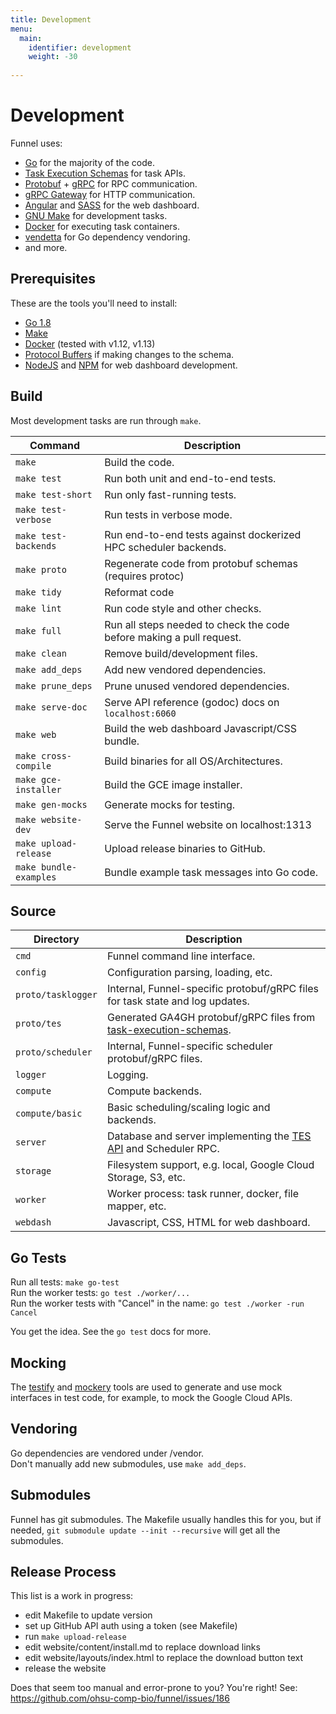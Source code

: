 ```yaml
---
title: Development
menu:
  main:
    identifier: development
    weight: -30
    
---
```

# Development

Funnel uses:

- [Go][go] for the majority of the code.
- [Task Execution Schemas][tes] for task APIs.
- [Protobuf][protobuf] + [gRPC][grpc] for RPC communication.
- [gRPC Gateway][gateway] for HTTP communication.
- [Angular][angular] and [SASS][sass] for the web dashboard.
- [GNU Make][make] for development tasks.
- [Docker][docker] for executing task containers.
- [vendetta][vendetta] for Go dependency vendoring.
- and more.

## Prerequisites

These are the tools you'll need to install:

- [Go 1.8][go]
- [Make][make]
- [Docker][docker] (tested with v1.12, v1.13)
- [Protocol Buffers][protobuf] if making changes to the schema.
- [NodeJS][node] and [NPM][npm] for web dashboard development.

## Build

Most development tasks are run through `make`.

|Command|Description|
|---|---|
|`make`              | Build the code.
|`make test`         | Run both unit and end-to-end tests.
|`make test-short`   | Run only fast-running tests.
|`make test-verbose` | Run tests in verbose mode.
|`make test-backends`| Run end-to-end tests against dockerized HPC scheduler backends.
|`make proto`        | Regenerate code from protobuf schemas (requires protoc)
|`make tidy`         | Reformat code
|`make lint`         | Run code style and other checks.
|`make full`         | Run all steps needed to check the code before making a pull request.
|`make clean`        | Remove build/development files.
|`make add_deps`     | Add new vendored dependencies.
|`make prune_deps`   | Prune unused vendored dependencies.
|`make serve-doc`    | Serve API reference (godoc) docs on `localhost:6060`
|`make web`          | Build the web dashboard Javascript/CSS bundle.
|`make cross-compile`| Build binaries for all OS/Architectures.
|`make gce-installer`| Build the GCE image installer.
|`make gen-mocks`    | Generate mocks for testing.
|`make website-dev`   | Serve the Funnel website on localhost:1313
|`make upload-release`| Upload release binaries to GitHub.
|`make bundle-examples`| Bundle example task messages into Go code.

## Source

| Directory | Description |
|---|---|
|`cmd`              | Funnel command line interface.
|`config`           | Configuration parsing, loading, etc.
|`proto/tasklogger` | Internal, Funnel-specific protobuf/gRPC files for task state and log updates.
|`proto/tes`        | Generated GA4GH protobuf/gRPC files from [task-execution-schemas][tes].
|`proto/scheduler`  | Internal, Funnel-specific scheduler protobuf/gRPC files.
|`logger`           | Logging.
|`compute`          | Compute backends.
|`compute/basic`    | Basic scheduling/scaling logic and backends.
|`server`           | Database and server implementing the [TES API][tes] and Scheduler RPC.
|`storage`          | Filesystem support, e.g. local, Google Cloud Storage, S3, etc.
|`worker`           | Worker process: task runner, docker, file mapper, etc.
|`webdash`          | Javascript, CSS, HTML for web dashboard.

## Go Tests

Run all tests: `make go-test`   
Run the worker tests: `go test ./worker/...`  
Run the worker tests with "Cancel" in the name: `go test ./worker -run Cancel`  

You get the idea. See the `go test` docs for more.

## Mocking

The [testify][testify] and [mockery][mockery] tools are used to generate and use
mock interfaces in test code, for example, to mock the Google Cloud APIs.

## Vendoring

Go dependencies are vendored under /vendor.  
Don't manually add new submodules, use `make add_deps`.

## Submodules

Funnel has git submodules. The Makefile usually handles this for you, but if needed,
`git submodule update --init --recursive` will get all the submodules.

## Release Process

This list is a work in progress:

- edit Makefile to update version
- set up GitHub API auth using a token (see Makefile)
- run `make upload-release`
- edit website/content/install.md to replace download links
- edit website/layouts/index.html to replace the download button text
- release the website

Does that seem too manual and error-prone to you? You're right! See: https://github.com/ohsu-comp-bio/funnel/issues/186

[go]: https://golang.org
[angular]: https://angularjs.org/
[protobuf]: https://github.com/google/protobuf
[grpc]: http://www.grpc.io/
[sass]: http://sass-lang.com/
[make]: https://www.gnu.org/software/make/
[docker]: https://docker.io
[python]: https://www.python.org/
[vendetta]: https://github.com/dpw/vendetta
[node]: https://nodejs.org
[npm]: https://www.npmjs.com/
[gateway]: https://github.com/grpc-ecosystem/grpc-gateway
[tes]: https://github.com/ga4gh/task-execution-schemas
[testify]: https://github.com/stretchr/testify
[mockery]: https://github.com/vektra/mockery
